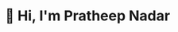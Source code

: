 # 👋 Hi, I'm Pratheep Nadar

<!--- 🚀 **Data Analyst **

I'm currently working as a **Data Analyst** in the Project Management department at **Worley**, where I transform large datasets into actionable insights and automate workflows for operational efficiency.  

---

## 🛠️ Tech Stack & Tools

**Languages & Frameworks**  
- Python (Pandas, NumPy, Flask)  
- Java & JavaScript (ESM)  
- SQL (Advanced queries, stored procedures)  
- HTML, CSS, React  
- R (Data Analysis & Visualization)  

**Data Tools**  
- Power BI (Advanced dashboards)  
- MS Excel (VBA Macros, Automation)  
- MS Power Automate (Flows)  
- ETL Pipeline Development  
- Firebase Firestore (Auth & Storage)  

**Other Skills**  
- Agile Methodology  
- Process Optimization & Workflow Automation  
- Dynamic HTML integration into Power BI  
- Cross-database data integration  

---
## 📫 Connect With Me

- **LinkedIn:** [linkedin.com/in/pratheepnadar](https://linkedin.com/in/pratheepnadar)  
- **GitHub:** [github.com/pratheepnadar](https://github.com/pratheepnadar)  

---

💡 _"Data tells a story — I build the tools to tell it better."_
--->
